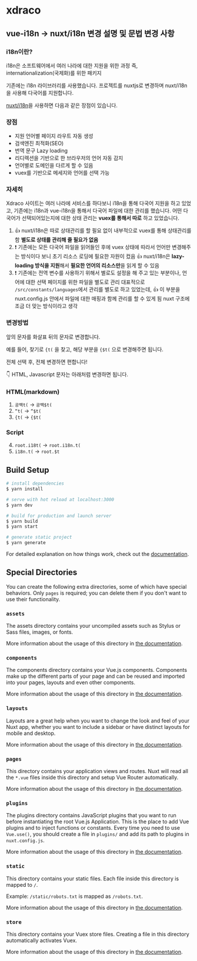 # xdraco

## vue-i18n → nuxt/i18n 변경 설명 및 문법 변경 사항

### i18n이란?

i18n은 소프트웨어에서 여러 나라에 대한 지원을 위한 과정 즉, internationalization(국제화)를 위한 패키지

기존에는 i18n 라이브러리를 사용했습니다. 프로젝트를 nuxtjs로 변경하며 nuxt/i18n을 사용해 다국어를 지원합니다.

[nuxt/i18n](https://i18n.nuxtjs.org/)을 사용하면 다음과 같은 장점이 있습니다.

### 장점

- 지원 언어별 페이지 라우트 자동 생성
- 검색엔진 최적화(SEO)
- 번역 문구 Lazy loading
- 리디렉션을 기반으로 한 브라우저의 언어 자동 감지
- 언어별로 도메인을 다르게 할 수 있음
- vuex를 기반으로 메세지와 언어를 선택 가능

### 자세히

Xdraco 사이트는 여러 나라에 서비스를 하다보니 i18n을 통해 다국어 지원을 하고 있었고, 기존에는 i18n과 vue-i18n을 통해서 다국어 파일에 대한 관리를 했습니다. 어떤 다국어가 선택되어있는지에 대한 상태 관리는 **vuex를 통해서 따로** 하고 있었습니다.

1. 👍 nuxt/i18n은 따로 상태관리를 할 필요 없이 내부적으로 vuex를 통해 상태관리를 함
   **별도로 상태를 관리해 줄 필요가 없음**
2. ❗️ 기존에는 모든 다국어 파일을 읽어들인 후에 vuex 상태에 따라서 언어만 변경해주는 방식이다 보니 초기 리소스 로딩에 필요한 자원이 컸음
   👍 nuxt/i18n은 **lazy-loading 방식을 지원**해서 **필요한 언어의 리소스만**을 읽게 할 수 있음
3. ❗️ 기존에는 전역 변수를 사용하기 위해서 별로도 설정을 해 주고 있는 부분이나, 언어에 대한 선택 페이지를 위한 파일을 별도로 관리
   대표적으로 `/src/constants/languages`에서 관리를 별도로 하고 있었는데,
   👍 이 부분을 nuxt.config.js 안에서 파일에 대한 매핑과 함께 관리를 할 수 있게 됨
   nuxt 구조에 조금 더 맞는 방식이라고 생각

### 변경방법
앞의 문자를 화살표 뒤의 문자로 변경합니다.

예를 들어, 찾기로 `{t(` 을 찾고, 해당 부분을 `{$t(` 으로 변경해주면 됩니다.

전체 선택 후, 전체 변경하면 편합니다!

👇 HTML, Javascript 문자는 아래처럼 변경하면 됩니다.

### HTML(markdown)

1. `공백t(` → `공백$t(`  
2. `“t(` → `“$t(`  
3. `{t(` → `{$t(`  

### Script

4. `root.i18t(` → `root.i18n.t(`  
5. `i18n.t(` → `root.$t`  

## Build Setup

```bash
# install dependencies
$ yarn install

# serve with hot reload at localhost:3000
$ yarn dev

# build for production and launch server
$ yarn build
$ yarn start

# generate static project
$ yarn generate
```

For detailed explanation on how things work, check out the [documentation](https://nuxtjs.org).

## Special Directories

You can create the following extra directories, some of which have special behaviors. Only `pages` is required; you can delete them if you don't want to use their functionality.

### `assets`

The assets directory contains your uncompiled assets such as Stylus or Sass files, images, or fonts.

More information about the usage of this directory in [the documentation](https://nuxtjs.org/docs/2.x/directory-structure/assets).

### `components`

The components directory contains your Vue.js components. Components make up the different parts of your page and can be reused and imported into your pages, layouts and even other components.

More information about the usage of this directory in [the documentation](https://nuxtjs.org/docs/2.x/directory-structure/components).

### `layouts`

Layouts are a great help when you want to change the look and feel of your Nuxt app, whether you want to include a sidebar or have distinct layouts for mobile and desktop.

More information about the usage of this directory in [the documentation](https://nuxtjs.org/docs/2.x/directory-structure/layouts).

### `pages`

This directory contains your application views and routes. Nuxt will read all the `*.vue` files inside this directory and setup Vue Router automatically.

More information about the usage of this directory in [the documentation](https://nuxtjs.org/docs/2.x/get-started/routing).

### `plugins`

The plugins directory contains JavaScript plugins that you want to run before instantiating the root Vue.js Application. This is the place to add Vue plugins and to inject functions or constants. Every time you need to use `Vue.use()`, you should create a file in `plugins/` and add its path to plugins in `nuxt.config.js`.

More information about the usage of this directory in [the documentation](https://nuxtjs.org/docs/2.x/directory-structure/plugins).

### `static`

This directory contains your static files. Each file inside this directory is mapped to `/`.

Example: `/static/robots.txt` is mapped as `/robots.txt`.

More information about the usage of this directory in [the documentation](https://nuxtjs.org/docs/2.x/directory-structure/static).

### `store`

This directory contains your Vuex store files. Creating a file in this directory automatically activates Vuex.

More information about the usage of this directory in [the documentation](https://nuxtjs.org/docs/2.x/directory-structure/store).
